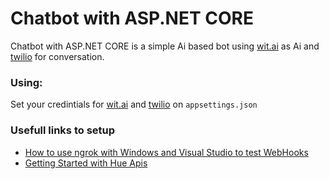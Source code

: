# Chatbot with ASP.NET CORE

Chatbot with ASP.NET CORE is a simple Ai based bot using [wit.ai](https://wit.ai/) as Ai and [twilio](https://www.twilio.com/) for conversation.

### Using:

Set your credintials for [wit.ai](https://wit.ai/) and [twilio](https://www.twilio.com/) on `appsettings.json`

### Usefull links to setup 

- [How to use ngrok with Windows and Visual Studio to test WebHooks](https://www.twilio.com/docs/guides/how-use-ngrok-windows-and-visual-studio-test-webhooks)
- [Getting Started with Hue Apis](http://www.developers.meethue.com/documentation/getting-started)


